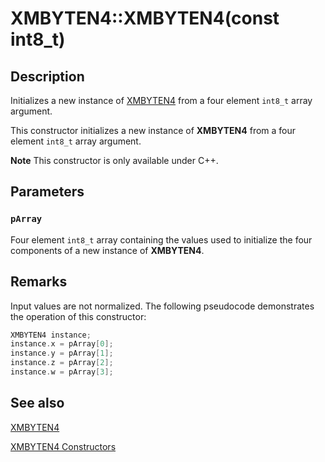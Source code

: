 # XMBYTEN4::XMBYTEN4(const int8_t)

## Description

Initializes a new instance of [XMBYTEN4](https://learn.microsoft.com/windows/win32/api/directxpackedvector/ns-directxpackedvector-xmbyten4) from a four element `int8_t` array argument.

This constructor initializes a new instance of **XMBYTEN4** from a four element `int8_t` array argument.

**Note** This constructor is only available under C++.

## Parameters

### `pArray`

Four element `int8_t` array containing the values used to initialize the four components of a new instance of **XMBYTEN4**.

## Remarks

Input values are not normalized. The following pseudocode demonstrates the operation of this constructor:

```cpp
XMBYTEN4 instance;
instance.x = pArray[0];
instance.y = pArray[1];
instance.z = pArray[2];
instance.w = pArray[3];
```

## See also

[XMBYTEN4](https://learn.microsoft.com/windows/desktop/api/directxpackedvector/ns-directxpackedvector-xmbyten4)

[XMBYTEN4 Constructors](https://learn.microsoft.com/windows/desktop/dxmath/xmbyten4-ctor)